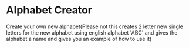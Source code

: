 # Alphabet Creator
Create your own new alphabet(Please not this creates 2 letter new single letters for the new alphabet using english alphabet 'ABC' and gives the alphabet a name and gives you an example of how to use it)
